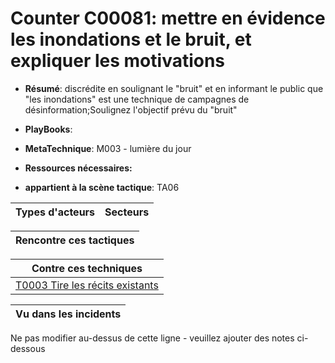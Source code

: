# Counter C00081: mettre en évidence les inondations et le bruit, et expliquer les motivations

* **Résumé**: discrédite en soulignant le "bruit" et en informant le public que "les inondations" est une technique de campagnes de désinformation;Soulignez l'objectif prévu du "bruit"

* **PlayBooks**:

* **MetaTechnique**: M003 - lumière du jour

* **Ressources nécessaires:**

* **appartient à la scène tactique**: TA06


|Types d'acteurs |Secteurs |
|----------- |------- |



|Rencontre ces tactiques |
|---------------------- |



|Contre ces techniques |
|------------------------- |
|[T0003 Tire les récits existants](../../generated_pages/techniques/T0003.md) |



|Vu dans les incidents |
|----------------- |


Ne pas modifier au-dessus de cette ligne - veuillez ajouter des notes ci-dessous
